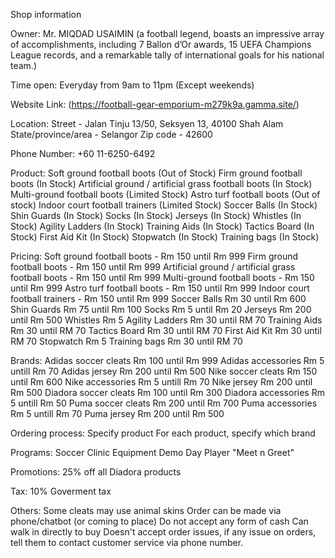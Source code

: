Shop information

Owner:
Mr. MIQDAD USAIMIN (a football legend, boasts an impressive array of accomplishments, including 7 Ballon d’Or awards, 15 UEFA Champions League records, and a remarkable tally of international goals for his national team.)

Time open:
Everyday from 9am to 11pm (Except weekends)

Website Link:
(https://football-gear-emporium-m279k9a.gamma.site/)

Location:
Street - Jalan Tinju 13/50, Seksyen 13, 40100 Shah Alam
State/province/area - Selangor
Zip code - 42600

Phone Number:
+60 11-6250-6492

Product:
Soft ground football boots (Out of Stock)
Firm ground football boots (In Stock)
Artificial ground / artificial grass football boots (In Stock)
Multi-ground football boots (Limited Stock)
Astro turf football boots (Out of stock)
Indoor court football trainers (Limited Stock)
Soccer Balls (In Stock)
Shin Guards (In Stock)
Socks (In Stock)
Jerseys (In Stock)
Whistles (In Stock)
Agility Ladders (In Stock)
Training Aids (In Stock)
Tactics Board (In Stock)
First Aid Kit (In Stock)
Stopwatch (In Stock)
Training bags (In Stock)

Pricing:
Soft ground football boots - Rm 150 until Rm 999
Firm ground football boots - Rm 150 until Rm 999
Artificial ground / artificial grass football boots - Rm 150 until Rm 999
Multi-ground football boots - Rm 150 until Rm 999
Astro turf football boots - Rm 150 until Rm 999
Indoor court football trainers - Rm 150 until Rm 999
Soccer Balls Rm 30 until Rm 600
Shin Guards Rm 75 until Rm 100
Socks Rm 5 until Rm 20
Jerseys Rm 200 until Rm 500
Whistles Rm 5
Agility Ladders Rm 30 until RM 70
Training Aids Rm 30 until RM 70
Tactics Board Rm 30 until RM 70
First Aid Kit Rm 30 until RM 70
Stopwatch Rm 5 
Training bags Rm 30 until RM 70

Brands:
Adidas soccer cleats Rm 100 until Rm 999
Adidas accessories Rm 5 untill Rm 70
Adidas jersey Rm 200 until Rm 500
Nike soccer cleats Rm 150 until Rm 600
Nike accessories Rm 5 untill Rm 70
Nike jersey Rm 200 until Rm 500
Diadora soccer cleats Rm 100 until Rm 300
Diadora accessories Rm 5 untill Rm 50
Puma soccer cleats Rm 200 until Rm 700
Puma accessories Rm 5 untill Rm 70
Puma jersey Rm 200 until Rm 500

Ordering process:
Specify product
For each product, specify which brand

Programs:
Soccer Clinic
Equipment Demo Day
Player "Meet n Greet"

Promotions:
25% off all Diadora products

Tax:
10% Goverment tax

Others:
Some cleats may use animal skins
Order can be made via phone/chatbot (or coming to place)
Do not accept any form of cash
Can walk in directly to buy
Doesn't accept order issues, if any issue on orders, tell them to contact customer service via phone number.
